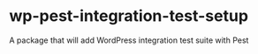 # wp-pest-integration-test-setup
A package that will add WordPress integration test suite with Pest  
